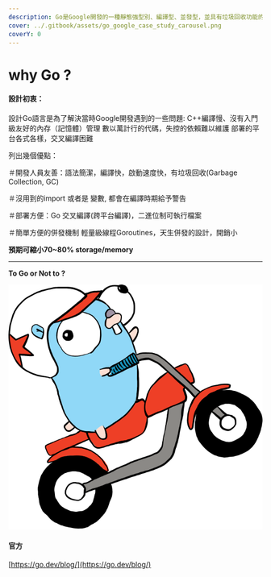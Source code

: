 ```yaml
---
description: Go是Google開發的一種靜態強型別、編譯型、並發型，並具有垃圾回收功能的程式語言。
cover: ../.gitbook/assets/go_google_case_study_carousel.png
coverY: 0
---
```


# why Go ?

#### **設計初衷**：

設計Go語言是為了解決當時Google開發遇到的一些問題: C++編譯慢、沒有入門級友好的內存（記憶體）管理 數以萬計行的代碼，失控的依賴難以維護 部署的平台各式各樣，交叉編譯困難

列出幾個優點：

＃開發人員友善：語法簡潔，編譯快，啟動速度快，有垃圾回收(Garbage Collection, GC)

＃沒用到的import 或者是 變數, 都會在編譯時期給予警告

＃部署方便：Go 交叉編譯(跨平台編譯)，二進位制可執行檔案

＃簡單方便的併發機制 輕量級線程Goroutines，天生併發的設計，開銷小

**預期可縮小70\~80% storage/memory**

****

**To Go or Not to ?**

![](../.gitbook/assets/motorcycle.svg)

#### 官方

[https://go.dev/blog/](https://go.dev/blog/)
